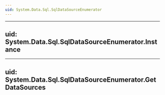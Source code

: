 ```yaml
---
uid: System.Data.Sql.SqlDataSourceEnumerator
---
```


---
uid: System.Data.Sql.SqlDataSourceEnumerator.Instance
---

---
uid: System.Data.Sql.SqlDataSourceEnumerator.GetDataSources
---
